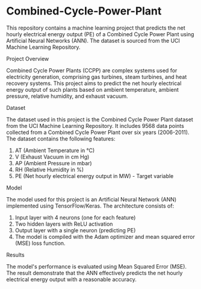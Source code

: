 # Combined-Cycle-Power-Plant

This repository contains a machine learning project that predicts the net hourly electrical energy output (PE) of a Combined Cycle Power Plant using Artificial Neural Networks (ANN). The dataset is sourced from the UCI Machine Learning Repository.

Project Overview

Combined Cycle Power Plants (CCPP) are complex systems used for electricity generation, comprising gas turbines, steam turbines, and heat recovery systems. This project aims to predict the net hourly electrical energy output of such plants based on ambient temperature, ambient pressure, relative humidity, and exhaust vacuum.

Dataset

The dataset used in this project is the Combined Cycle Power Plant dataset from the UCI Machine Learning Repository. It includes 9568 data points collected from a Combined Cycle Power Plant over six years (2006-2011). The dataset contains the following features:

1. AT (Ambient Temperature in °C)
2. V (Exhaust Vacuum in cm Hg)
3. AP (Ambient Pressure in mbar)
4. RH (Relative Humidity in %)
5. PE (Net hourly electrical energy output in MW) - Target variable

Model

The model used for this project is an Artificial Neural Network (ANN) implemented using TensorFlow/Keras. The architecture consists of:

1. Input layer with 4 neurons (one for each feature)
2. Two hidden layers with ReLU activation
3. Output layer with a single neuron (predicting PE)
4. The model is compiled with the Adam optimizer and mean squared error (MSE) loss function.

Results

The model's performance is evaluated using Mean Squared Error (MSE). The result demonstrate that the ANN effectively predicts the net hourly electrical energy output with a reasonable accuracy.
